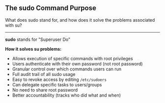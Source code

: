 ## The sudo Command Purpose

What does sudo stand for, and how does it solve the problems associated with su?

---

**sudo** stands for "Superuser Do"

**How it solves su problems:**
- Allows execution of specific commands with root privileges
- Users authenticate with their own password (not root password)
- Granular control over which commands users can run
- Full audit trail of all sudo usage
- Easy to revoke access by editing `/etc/sudoers`
- Can delegate specific tasks to users/groups
- No need to share root password
- Better accountability (tracks who did what and when)

